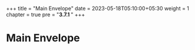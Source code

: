 +++
title = "Main Envelope"
date = 2023-05-18T05:10:00+05:30
weight = 1
chapter = true
pre = "<b>3.7.1 </b>"
+++

# Main Envelope


